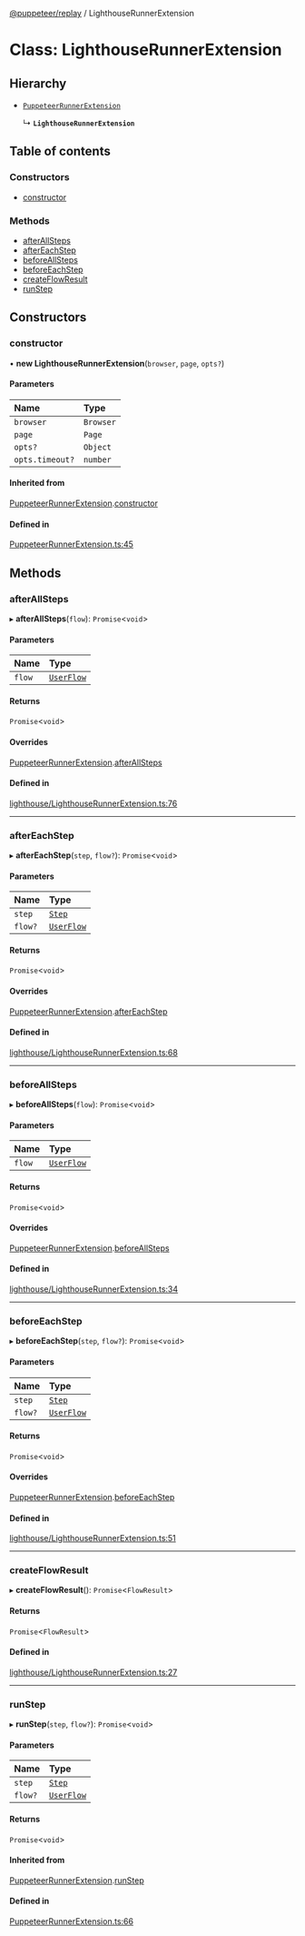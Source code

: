 [@puppeteer/replay](../README.md) / LighthouseRunnerExtension

# Class: LighthouseRunnerExtension

## Hierarchy

- [`PuppeteerRunnerExtension`](PuppeteerRunnerExtension.md)

  ↳ **`LighthouseRunnerExtension`**

## Table of contents

### Constructors

- [constructor](LighthouseRunnerExtension.md#constructor)

### Methods

- [afterAllSteps](LighthouseRunnerExtension.md#afterallsteps)
- [afterEachStep](LighthouseRunnerExtension.md#aftereachstep)
- [beforeAllSteps](LighthouseRunnerExtension.md#beforeallsteps)
- [beforeEachStep](LighthouseRunnerExtension.md#beforeeachstep)
- [createFlowResult](LighthouseRunnerExtension.md#createflowresult)
- [runStep](LighthouseRunnerExtension.md#runstep)

## Constructors

### constructor

• **new LighthouseRunnerExtension**(`browser`, `page`, `opts?`)

#### Parameters

| Name            | Type      |
| :-------------- | :-------- |
| `browser`       | `Browser` |
| `page`          | `Page`    |
| `opts?`         | `Object`  |
| `opts.timeout?` | `number`  |

#### Inherited from

[PuppeteerRunnerExtension](PuppeteerRunnerExtension.md).[constructor](PuppeteerRunnerExtension.md#constructor)

#### Defined in

[PuppeteerRunnerExtension.ts:45](https://github.com/puppeteer/replay/blob/main/src/PuppeteerRunnerExtension.ts#L45)

## Methods

### afterAllSteps

▸ **afterAllSteps**(`flow`): `Promise`<`void`\>

#### Parameters

| Name   | Type                                           |
| :----- | :--------------------------------------------- |
| `flow` | [`UserFlow`](../interfaces/Schema.UserFlow.md) |

#### Returns

`Promise`<`void`\>

#### Overrides

[PuppeteerRunnerExtension](PuppeteerRunnerExtension.md).[afterAllSteps](PuppeteerRunnerExtension.md#afterallsteps)

#### Defined in

[lighthouse/LighthouseRunnerExtension.ts:76](https://github.com/puppeteer/replay/blob/main/src/lighthouse/LighthouseRunnerExtension.ts#L76)

---

### afterEachStep

▸ **afterEachStep**(`step`, `flow?`): `Promise`<`void`\>

#### Parameters

| Name    | Type                                           |
| :------ | :--------------------------------------------- |
| `step`  | [`Step`](../modules/Schema.md#step)            |
| `flow?` | [`UserFlow`](../interfaces/Schema.UserFlow.md) |

#### Returns

`Promise`<`void`\>

#### Overrides

[PuppeteerRunnerExtension](PuppeteerRunnerExtension.md).[afterEachStep](PuppeteerRunnerExtension.md#aftereachstep)

#### Defined in

[lighthouse/LighthouseRunnerExtension.ts:68](https://github.com/puppeteer/replay/blob/main/src/lighthouse/LighthouseRunnerExtension.ts#L68)

---

### beforeAllSteps

▸ **beforeAllSteps**(`flow`): `Promise`<`void`\>

#### Parameters

| Name   | Type                                           |
| :----- | :--------------------------------------------- |
| `flow` | [`UserFlow`](../interfaces/Schema.UserFlow.md) |

#### Returns

`Promise`<`void`\>

#### Overrides

[PuppeteerRunnerExtension](PuppeteerRunnerExtension.md).[beforeAllSteps](PuppeteerRunnerExtension.md#beforeallsteps)

#### Defined in

[lighthouse/LighthouseRunnerExtension.ts:34](https://github.com/puppeteer/replay/blob/main/src/lighthouse/LighthouseRunnerExtension.ts#L34)

---

### beforeEachStep

▸ **beforeEachStep**(`step`, `flow?`): `Promise`<`void`\>

#### Parameters

| Name    | Type                                           |
| :------ | :--------------------------------------------- |
| `step`  | [`Step`](../modules/Schema.md#step)            |
| `flow?` | [`UserFlow`](../interfaces/Schema.UserFlow.md) |

#### Returns

`Promise`<`void`\>

#### Overrides

[PuppeteerRunnerExtension](PuppeteerRunnerExtension.md).[beforeEachStep](PuppeteerRunnerExtension.md#beforeeachstep)

#### Defined in

[lighthouse/LighthouseRunnerExtension.ts:51](https://github.com/puppeteer/replay/blob/main/src/lighthouse/LighthouseRunnerExtension.ts#L51)

---

### createFlowResult

▸ **createFlowResult**(): `Promise`<`FlowResult`\>

#### Returns

`Promise`<`FlowResult`\>

#### Defined in

[lighthouse/LighthouseRunnerExtension.ts:27](https://github.com/puppeteer/replay/blob/main/src/lighthouse/LighthouseRunnerExtension.ts#L27)

---

### runStep

▸ **runStep**(`step`, `flow?`): `Promise`<`void`\>

#### Parameters

| Name    | Type                                           |
| :------ | :--------------------------------------------- |
| `step`  | [`Step`](../modules/Schema.md#step)            |
| `flow?` | [`UserFlow`](../interfaces/Schema.UserFlow.md) |

#### Returns

`Promise`<`void`\>

#### Inherited from

[PuppeteerRunnerExtension](PuppeteerRunnerExtension.md).[runStep](PuppeteerRunnerExtension.md#runstep)

#### Defined in

[PuppeteerRunnerExtension.ts:66](https://github.com/puppeteer/replay/blob/main/src/PuppeteerRunnerExtension.ts#L66)

